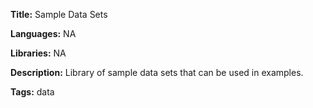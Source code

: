 **Title:** Sample Data Sets 

**Languages:** NA

**Libraries:** NA

**Description:** Library of sample data sets that can be used in examples. 

**Tags:** data  

[comment]: <> (---END OF HEADER---)

